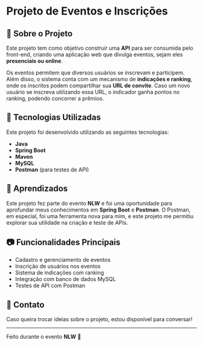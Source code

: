 # Projeto de Eventos e Inscrições

## 📌 Sobre o Projeto
Este projeto tem como objetivo construir uma **API** para ser consumida pelo front-end, criando uma aplicação web que divulga eventos, sejam eles **presenciais ou online**. 

Os eventos permitem que diversos usuários se inscrevam e participem. Além disso, o sistema conta com um mecanismo de **indicações e ranking**, onde os inscritos podem compartilhar sua **URL de convite**. Caso um novo usuário se inscreva utilizando essa URL, o indicador ganha pontos no ranking, podendo concorrer a prêmios.

## 🚀 Tecnologias Utilizadas
Este projeto foi desenvolvido utilizando as seguintes tecnologias:

- **Java**
- **Spring Boot**
- **Maven**
- **MySQL**
- **Postman** (para testes de API)

## 🎯 Aprendizados
Este projeto fez parte do evento **NLW** e foi uma oportunidade para aprofundar meus conhecimentos em **Spring Boot** e **Postman**. O Postman, em especial, foi uma ferramenta nova para mim, e este projeto me permitiu explorar sua utilidade na criação e teste de APIs.

## 📷 Funcionalidades Principais
- Cadastro e gerenciamento de eventos
- Inscrição de usuários nos eventos
- Sistema de indicações com ranking
- Integração com banco de dados MySQL
- Testes de API com Postman

## 📌 Contato
Caso queira trocar ideias sobre o projeto, estou disponível para conversar!

---
Feito durante o evento **NLW** 🚀
